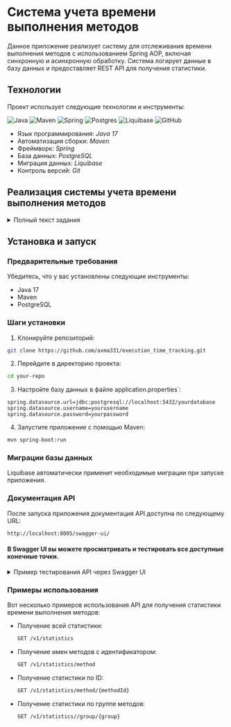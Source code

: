 # Система учета времени выполнения методов

Данное приложение реализует систему для отслеживания времени выполнения методов с использованием Spring AOP, включая синхронную и асинхронную обработку. Система логирует данные в базу данных и предоставляет REST API для получения статистики.

## Технологии

Проект использует следующие технологии и инструменты:

![Java](https://img.shields.io/badge/java-%23ED8B00.svg?style=for-the-badge&logo=java&logoColor=white "Java")
![Maven](https://img.shields.io/badge/Maven-green.svg?style=for-the-badge&logo=mockito&logoColor=white "Maven")
![Spring](https://img.shields.io/badge/Spring-blueviolet.svg?style=for-the-badge&logo=spring&logoColor=white "Spring")
![Postgres](https://img.shields.io/badge/postgres-%23316192.svg?style=for-the-badge&logo=postgresql&logoColor=white)
![Liquibase](https://img.shields.io/badge/Liquibase-%230073AF.svg?style=for-the-badge&logo=liquibase&logoColor=white "Liquibase")
![GitHub](https://img.shields.io/badge/git-%23121011.svg?style=for-the-badge&logo=github&logoColor=white "Git")
+ Язык программирования: *Java 17*
+ Автоматизация сборки: *Maven*
+ Фреймворк: *Spring*
+ База данных: *PostgreSQL*
+ Миграция данных: *Liquibase*
+ Контроль версий: *Git*
## Реализация системы учета времени выполнения методов

<details>
<summary>Полный текст задания</summary>
Задание: Реализация системы учета времени выполнения методов

Описание:
Вам предстоит разработать систему учета времени выполнения методов в приложении с использованием Spring AOP. Система должна быть способна асинхронно логировать и анализировать данные о времени выполнения методов.

Требования:

Создайте аннотации @TrackTime и @TrackAsyncTime, которые можно применять к методам для отслеживания времени их выполнения.
Реализуйте аспекты, используя Spring AOP, для асинхронного и синхронного отслеживания времени выполнения методов, помеченных соответствующими аннотациями.
Создайте сервис, который будет асинхронно сохранять данные о времени выполнения методов в базе данных.
Реализуйте REST API для получения статистики по времени выполнения методов (например, среднее время выполнения, общее время выполнения) для различных методов и их групп.
Настройте приложение с помощью конфигурации Spring для включения использования AOP и асинхронной обработки данных.

Критерии оценки:

Реализация аспектов:
Правильное применение Spring AOP для создания аспектов.
Корректное определение точек среза для методов, помеченных аннотациями @TrackTime и @TrackAsyncTime.
Обработка исключений и ошибок в аспектах.

Обработка асинхронных вызовов:
Асинхронное отслеживание времени выполнения методов, помеченных аннотацией @TrackAsyncTime.
Корректная обработка результатов асинхронных операций.

Хранение и анализ данных:
Реализация сервиса для асинхронного сохранения данных о времени выполнения методов в базе данных.
Корректное хранение данных в базе данных.
Реализация механизма анализа данных для получения статистики по времени выполнения методов.

REST API:
Создание REST API для получения статистики по времени выполнения методов.
Корректная обработка запросов и передача данных в формате JSON.
Документация API.

Качество кода и архитектура:
Чистота, читаемость и модульность кода.
Соблюдение принципов SOLID и других принципов проектирования.
Правильное использование паттернов проектирования.
</details>

## Установка и запуск

### Предварительные требования

Убедитесь, что у вас установлены следующие инструменты:
- Java 17
- Maven
- PostgreSQL

### Шаги установки

1. Клонируйте репозиторий:
```bash
git clone https://github.com/axma331/execution_time_tracking.git
```
   
2. Перейдите в директорию проекта:
```bash
cd your-repo
```
3. Настройте базу данных в файле application.properties`:
```properties
spring.datasource.url=jdbc:postgresql://localhost:5432/yourdatabase
spring.datasource.username=yourusername
spring.datasource.password=yourpassword
```
4. Запустите приложение с помощью Maven:
```bash
mvn spring-boot:run
```
### Миграции базы данных
Liquibase автоматически применит необходимые миграции при запуске приложения.

### Документация API
После запуска приложения документация API доступна по следующему URL:
```bash
http://localhost:8005/swagger-ui/
```

#### В Swagger UI вы можете просматривать и тестировать все доступные конечные точки.
<details>
<summary>Пример тестирования API через Swagger UI</summary>

1. **Открытие Swagger UI**:

   После запуска приложения, откройте браузер и перейдите по адресу `http://localhost:8005/swagger-ui/`. Вы увидите страницу с доступными API.

   ![Swagger UI Home](https://i.postimg.cc/sxC3CVsV/swagger-ui-1.jpg)

2. **Просмотр доступных API**:

   На главной странице Swagger UI вы увидите список всех доступных конечных точек. Каждая конечная точка имеет описание и параметры запроса.

   ![Swagger UI API Endpoints](https://i.postimg.cc/HsqZdVyD/swagger-ui-1-1.jpg)

3. **Тестирование API**:
   
    ***Подготовка данных***

   Для тестирования, предварительно сгенерируйте тестовые данные используя endpoint ` /api/test/execute`. Разверните соответствующую секцию и нажмите кнопку "Try it out". Затем нажмите "Execute".

   Примеры ответов:
   - 200 - при генерации данных без принудительного прерывания работы тестового метод

      ![Testing API 1](https://i.postimg.cc/DzgBr6Yn/swagger-ui-2.jpg)
   - 500 - при генерации данных с принудительного прерывания работы тестового метода
     ![Testing API 2](https://i.postimg.cc/7ZC5MZs6/swagger-ui-3.jpg)

     ***Тестирование получения статистики***

      Для тестирования конечной точки, разверните соответствующую секцию и нажмите кнопку "Try it out". Затем введите необходимые параметры и нажмите "Execute".

      Пример тестирования API для получения статистики:

      ![Testing API](https://i.postimg.cc/pT09J5Hm/swagger-ui-4.jpg)


4. **Результат выполнения запроса**:

   После выполнения запроса вы увидите результат в формате JSON. Также отобразится информация о статусе запроса и заголовках ответа.

   ![API Response](https://i.postimg.cc/9fbzcwzL/swagger-ui-5.jpg)
</details>

### Примеры использования
Вот несколько примеров использования API для получения статистики времени выполнения методов:

- Получение всей статистики:
    ```bash
    GET /v1/statistics
    ```
- Получение имен методов с идентификатором:
    ```bash
    GET /v1/statistics/method
    ```
- Получение статистики по ID:
    ```bash
    GET /v1/statistics/method/{methodId}
    ```
- Получение статистики по группе методов:
    ```bash
    GET /v1/statistics//group/{group}
    ```